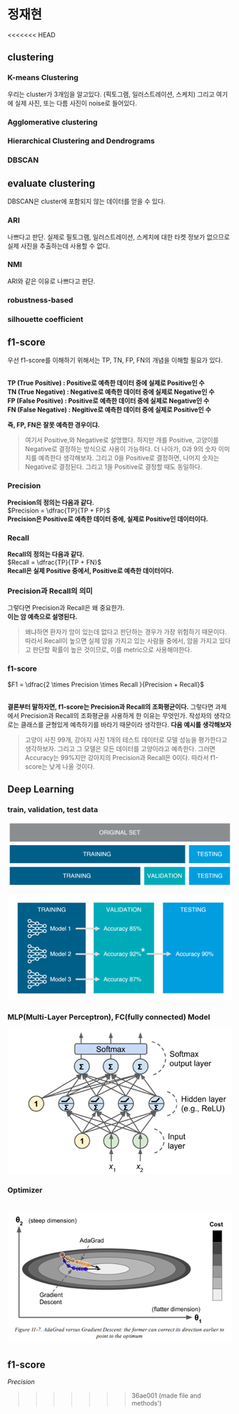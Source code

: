 # 정재현

<<<<<<< HEAD
## clustering

### K-means Clustering

우리는 cluster가 3개임을 알고있다. (픽토그램, 일러스트레이션, 스케치) 그리고 여기에 실제 사진, 또는 다름 사진이 noise로 들어있다. 

### Agglomerative clustering

### Hierarchical Clustering and Dendrograms

### DBSCAN

## evaluate clustering

DBSCAN은 cluster에 포함되지 않는 데이터를 얻을 수 있다.

### ARI

나쁘다고 판단. 실제로 필토그램, 일러스트레이션, 스케치에 대한 타켓 정보가 없으므로 실제 사진을 추출하는데 사용할 수 없다.

### NMI

ARI와 같은 이유로 나쁘다고 판단.

### robustness-based

### silhouette coefficient

## f1-score

우선 f1-score를 이해하기 위해서는 TP, TN, FP, FN의 개념을 이해할 필요가 있다.<br/><br/>

**TP (True Positive) : Positive로 예측한 데이터 중에 실제로 Positive인 수**<br/>
**TN (True Negative) : Negative로 예측한 데이터 중에 실제로 Negative인 수**<br/>
**FP (False Positive) : Positive로 예측한 데이터 중에 실제로 Negative인 수**<br/>
**FN (False Negative) : Negitive로 예측한 데이터 중에 실제로 Positive인 수**<br/>

**즉, FP, FN은 잘못 예측한 경우이댜.**

> 여기서 Positive,와 Negative로 설명했다. 하지만 개를 Positive, 고양이를 Negative로 결정하는 방식으로 사용이 가능하다.
> 더 나아가, 0과 9의 숫자 이미지를 예측한다 생각해보자. 그리고 0을 Positive로 결정하면, 나머지 숫자는 Negative로 결정된다. 그리고 1을 Positive로 결정할 때도 동일하다.

### Precision

**Precision의 정의는 다음과 같다.**<br/>
$Precision = \dfrac{TP}{TP + FP}$<br/>
**Precision은 Positive로 예측한 데이터 중에, 실제로 Positive인 데이터이다.**

### Recall

**Recall의 정의는 다음과 같다.**<br/>
$Recall = \dfrac{TP}{TP + FN}$<br/>
**Recall은 실제 Positive 중에서, Positive로 예측한 데이터이다.**

### Precision과 Recall의 의미

그렇다면 Precision과 Recall은 왜 중요한가. <br/>
**이는 암 예측으로 설명된다.**<br/>
> 왜냐하면 환자가 암이 있는데 없다고 판단하는 경우가 가장 위험하기 때문이다. 따라서 Recall이 높으면 실제 암을 가지고 있는 사람들 중에서, 암을 가지고 있다고 판단할 확률이 높은 것이므로, 이를 metric으로 사용해야한다.

### f1-score

$F1 = \dfrac{2 \times Precision \times Recall }{Precision + Recall}$<br/><br/>

**결론부터 말하자면, f1-score는 Precision과 Recall의 조화평균이다.**
그렇다면 과제에서 Precision과 Recall의 조화평균을 사용하게 한 이유는 무엇인가.
작성자의 생각으로는 클래스를 균형있게 예측하기를 바라기 때문이라 생각한다.
**다음 예시를 생각해보자**<br/>
> 고양이 사진 99개, 강아지 사진 1개의 테스트 데이터로 모델 성능을 평가한다고 생각하보자. 그리고 그 모델은 모든 데이터를 고양이라고 예측한다. 그러면 Accuracy는 99%지만 강아지의 Precision과 Recall은 0이다. 따라서 f1-score는 낮게 나올 것이다.

## Deep Learning

### train, validation, test data

![](static/train_valid_test.png)<br/>

![](static/eval_model.png)<br/>

### MLP(Multi-Layer Perceptron), FC(fully connected) Model

![](static/model.png)<br/>

### Optimizer

![](static/optimizer.png)<br/>
=======
## f1-score

$Precision$
>>>>>>> 36ae001 (made file and methods')
